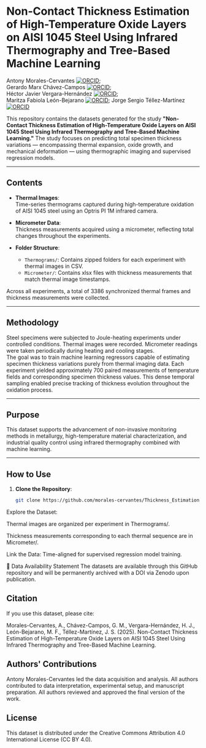 # Non-Contact Thickness Estimation of High-Temperature Oxide Layers on AISI 1045 Steel Using Infrared Thermography and Tree-Based Machine Learning

Antony Morales-Cervantes [![ORCID](https://img.shields.io/badge/ORCID-0000--0003--3669--2638-green)](https://orcid.org/0000-0003-3669-2638);  
Gerardo Marx Chávez-Campos [![ORCID](https://img.shields.io/badge/ORCID-0000--0003--3945--9903-green)](https://orcid.org/0000-0003-3945-9903);  
Héctor Javier Vergara-Hernández [![ORCID](https://img.shields.io/badge/ORCID-0000--0001--6224--1027-green)](https://orcid.org/0000-0001-6224-1027);  
Maritza Fabiola León-Bejarano [![ORCID](https://img.shields.io/badge/ORCID-0000--0003--0981--3262-green)](https://orcid.org/0000-0003-0981-3262);
Jorge Sergio Téllez-Martínez [![ORCID](https://img.shields.io/badge/ORCID-0000--0003--0587--0059-green)](https://orcid.org/0000-0003-0587-0059)

This repository contains the datasets generated for the study **"Non-Contact Thickness Estimation of High-Temperature Oxide Layers on AISI 1045 Steel Using Infrared Thermography and Tree-Based Machine Learning."** The study focuses on predicting total specimen thickness variations — encompassing thermal expansion, oxide growth, and mechanical deformation — using thermographic imaging and supervised regression models.

---

##  Contents

- **Thermal Images**:  
  Time-series thermograms captured during high-temperature oxidation of AISI 1045 steel using an Optris PI 1M infrared camera.

- **Micrometer Data**:  
  Thickness measurements acquired using a micrometer, reflecting total changes throughout the experiments.

- **Folder Structure**:
  - `Thermograms/`: Contains zipped folders for each experiment with thermal images in CSV.
  - `Micrometer/`: Contains xlsx files with thickness measurements that match thermal image timestamps.
 
Across all experiments, a total of 3386 synchronized thermal frames and thickness measurements were collected.

---

##  Methodology

Steel specimens were subjected to Joule-heating experiments under controlled conditions. Thermal images were recorded. Micrometer readings were taken periodically during heating and cooling stages.  
The goal was to train machine learning regressors capable of estimating specimen thickness variations purely from thermal imaging data.
Each experiment yielded approximately 700 paired measurements of temperature fields and corresponding specimen thickness values. This dense temporal sampling enabled precise tracking of thickness evolution throughout the oxidation process.

---

## Purpose

This dataset supports the advancement of non-invasive monitoring methods in metallurgy, high-temperature material characterization, and industrial quality control using infrared thermography combined with machine learning.

---

## How to Use

1. **Clone the Repository**:
   ```bash
   git clone https://github.com/morales-cervantes/Thickness_Estimation_Dataset.git
Explore the Dataset:

Thermal images are organized per experiment in Thermograms/.

Thickness measurements corresponding to each thermal sequence are in Micrometer/.

Link the Data: Time-aligned for supervised regression model training.

📄 Data Availability Statement
The datasets are available through this GitHub repository and will be permanently archived with a DOI via Zenodo upon publication.

## Citation
If you use this dataset, please cite:

Morales-Cervantes, A., Chávez-Campos, G. M., Vergara-Hernández, H. J., León-Bejarano, M. F., Téllez-Martínez, J. S. (2025). Non-Contact Thickness Estimation of High-Temperature Oxide Layers on AISI 1045 Steel Using Infrared Thermography and Tree-Based Machine Learning.

## Authors' Contributions
Antony Morales-Cervantes led the data acquisition and analysis. All authors contributed to data interpretation, experimental setup, and manuscript preparation. All authors reviewed and approved the final version of the work.

## License
This dataset is distributed under the Creative Commons Attribution 4.0 International License (CC BY 4.0).
